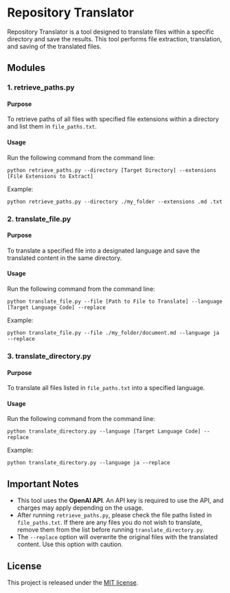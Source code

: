 # Repository Translator

Repository Translator is a tool designed to translate files within a specific directory and save the results. This tool performs file extraction, translation, and saving of the translated files.

## Modules

### 1. retrieve_paths.py

#### Purpose
To retrieve paths of all files with specified file extensions within a directory and list them in `file_paths.txt`.

#### Usage
Run the following command from the command line:

```
python retrieve_paths.py --directory [Target Directory] --extensions [File Extensions to Extract]
```

Example:

```
python retrieve_paths.py --directory ./my_folder --extensions .md .txt
```

### 2. translate_file.py

#### Purpose
To translate a specified file into a designated language and save the translated content in the same directory.

#### Usage
Run the following command from the command line:

```
python translate_file.py --file [Path to File to Translate] --language [Target Language Code] --replace
```

Example:

```
python translate_file.py --file ./my_folder/document.md --language ja --replace
```

### 3. translate_directory.py

#### Purpose
To translate all files listed in `file_paths.txt` into a specified language.

#### Usage
Run the following command from the command line:

```
python translate_directory.py --language [Target Language Code] --replace
```

Example:

```
python translate_directory.py --language ja --replace
```

## Important Notes

- This tool uses the **OpenAI API**. An API key is required to use the API, and charges may apply depending on the usage.
- After running `retrieve_paths.py`, please check the file paths listed in `file_paths.txt`. If there are any files you do not wish to translate, remove them from the list before running `translate_directory.py`.
- The `--replace` option will overwrite the original files with the translated content. Use this option with caution.

## License

This project is released under the [MIT license](LICENSE).